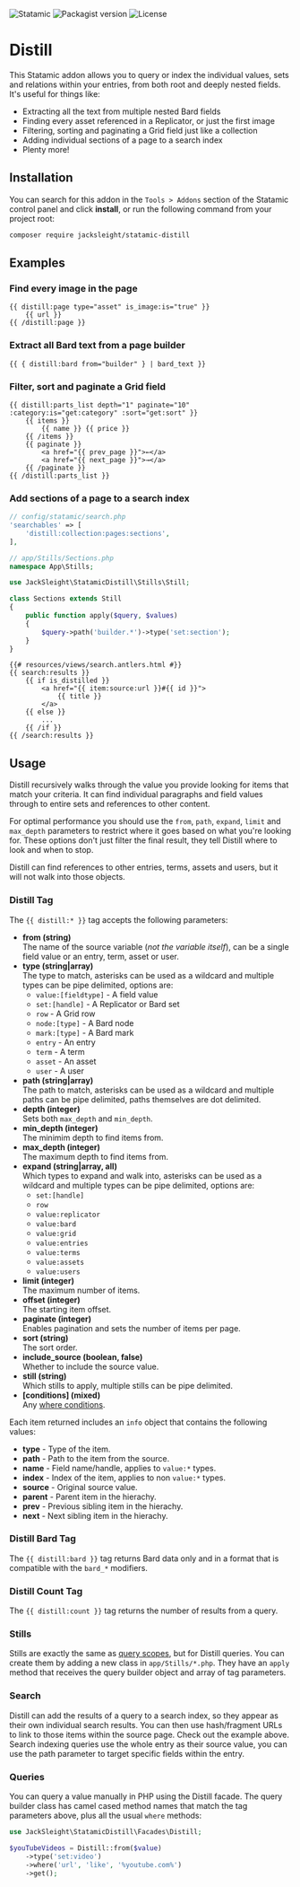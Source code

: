 <!-- statamic:hide -->

![Statamic](https://flat.badgen.net/badge/Statamic/3.4+/FF269E)
![Packagist version](https://flat.badgen.net/packagist/v/jacksleight/statamic-distill)
![License](https://flat.badgen.net/github/license/jacksleight/statamic-distill)

# Distill 

<!-- /statamic:hide -->

This Statamic addon allows you to query or index the individual values, sets and relations within your entries, from both root and deeply nested fields. It's useful for things like:

* Extracting all the text from multiple nested Bard fields
* Finding every asset referenced in a Replicator, or just the first image
* Filtering, sorting and paginating a Grid field just like a collection
* Adding individual sections of a page to a search index
* Plenty more!

## Installation

You can search for this addon in the `Tools > Addons` section of the Statamic control panel and click **install**, or run the following command from your project root:

```bash
composer require jacksleight/statamic-distill
```

## Examples

### Find every image in the page

```antlers
{{ distill:page type="asset" is_image:is="true" }}
    {{ url }}
{{ /distill:page }}
```

### Extract all Bard text from a page builder

```antlers
{{ { distill:bard from="builder" } | bard_text }}
```

### Filter, sort and paginate a Grid field

```antlers
{{ distill:parts_list depth="1" paginate="10" :category:is="get:category" :sort="get:sort" }}
    {{ items }}
        {{ name }} {{ price }}
    {{ /items }}
    {{ paginate }}
        <a href="{{ prev_page }}">←</a>
        <a href="{{ next_page }}">→</a>
    {{ /paginate }}
{{ /distill:parts_list }}
```

### Add sections of a page to a search index

```php
// config/statamic/search.php
'searchables' => [
    'distill:collection:pages:sections',
],
```
```php
// app/Stills/Sections.php
namespace App\Stills;

use JackSleight\StatamicDistill\Stills\Still;

class Sections extends Still
{
    public function apply($query, $values)
    {
        $query->path('builder.*')->type('set:section');
    }
}
```
```antlers
{{# resources/views/search.antlers.html #}}
{{ search:results }}
    {{ if is_distilled }}
        <a href="{{ item:source:url }}#{{ id }}">
            {{ title }}
        </a>
    {{ else }}
        ...
    {{ /if }}
{{ /search:results }}
```

## Usage

Distill recursively walks through the value you provide looking for items that match your criteria. It can find individual paragraphs and field values through to entire sets and references to other content.

For optimal performance you should use the `from`, `path`, `expand`, `limit` and `max_depth` parameters to restrict where it goes based on what you're looking for. These options don't just filter the final result, they tell Distill where to look and when to stop.

Distill can find references to other entries, terms, assets and users, but it will not walk into those objects.

### Distill Tag

The `{{ distill:* }}` tag accepts the following parameters:

* **from (string)**  
  The name of the source variable (_not the variable itself_), can be a single field value or an entry, term, asset or user.
* **type (string|array)**  
  The type to match, asterisks can be used as a wildcard and multiple types can be pipe delimited, options are:
  * `value:[fieldtype]` - A field value
  * `set:[handle]` - A Replicator or Bard set
  * `row` - A Grid row
  * `node:[type]` - A Bard node
  * `mark:[type]` - A Bard mark
  * `entry` - An entry
  * `term` - A term
  * `asset` - An asset
  * `user` - A user
* **path (string|array)**  
  The path to match, asterisks can be used as a wildcard and multiple paths can be pipe delimited, paths themselves are dot delimited.
* **depth (integer)**  
  Sets both `max_depth` and `min_depth`.
* **min_depth (integer)**  
  The minimim depth to find items from.
* **max_depth (integer)**  
  The maximum depth to find items from.
* **expand (string|array, all)**  
  Which types to expand and walk into, asterisks can be used as a wildcard and multiple types can be pipe delimited, options are:
  * `set:[handle]`
  * `row`
  * `value:replicator`
  * `value:bard`
  * `value:grid`
  * `value:entries`
  * `value:terms`
  * `value:assets`
  * `value:users`
* **limit (integer)**  
  The maximum number of items.
* **offset (integer)**  
  The starting item offset.
* **paginate (integer)**  
  Enables pagination and sets the number of items per page.
* **sort (string)**  
  The sort order.
* **include_source (boolean, false)**  
  Whether to include the source value.
* **still (string)**  
  Which stills to apply, multiple stills can be pipe delimited.
* **[conditions] (mixed)**  
  Any [where conditions](https://statamic.dev/conditions).

Each item returned includes an `info` object that contains the following values:

* **type** - Type of the item.
* **path** - Path to the item from the source.
* **name** - Field name/handle, applies to `value:*` types.
* **index** - Index of the item, applies to non `value:*` types.
* **source** - Original source value.
* **parent** - Parent item in the hierachy.
* **prev** - Previous sibling item in the hierachy.
* **next** - Next sibling item in the hierachy.

### Distill Bard Tag

The `{{ distill:bard }}` tag returns Bard data only and in a format that is compatible with the `bard_*` modifiers.

### Distill Count Tag

The `{{ distill:count }}` tag returns the number of results from a query.

### Stills

Stills are exactly the same as [query scopes](https://statamic.dev/extending/query-scopes-and-filters), but for Distill queries. You can create them by adding a new class in `app/Stills/*.php`. They have an `apply` method that receives the query builder object and array of tag parameters.

### Search

Distill can add the results of a query to a search index, so they appear as their own individual search results. You can then use hash/fragment URLs to link to those items within the source page. Check out the example above. Search indexing queries use the whole entry as their source value, you can use the path parameter to target specific fields within the entry.

### Queries

You can query a value manually in PHP using the Distill facade. The query builder class has camel cased method names that match the tag parameters above, plus all the usual `where` methods:

```php
use JackSleight\StatamicDistill\Facades\Distill;

$youTubeVideos = Distill::from($value)
    ->type('set:video')
    ->where('url', 'like', '%youtube.com%')
    ->get();
```
